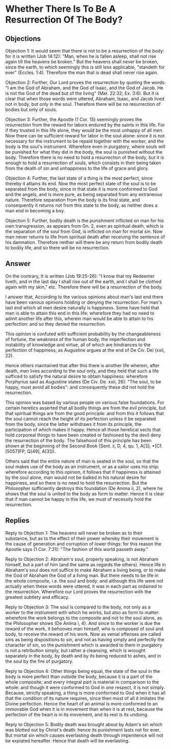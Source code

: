 # Whether There Is To Be A Resurrection Of The Body?

## Objections

Objection 1: It would seem that there is not to be a resurrection of the body: for it is written (Job 14:12): "Man, when he is fallen asleep, shall not rise again till the heavens be broken." But the heavens shall never be broken, since the earth, to which seemingly this is still less applicable, "standeth for ever" (Eccles. 1:4). Therefore the man that is dead shall never rise again.

Objection 2: Further, Our Lord proves the resurrection by quoting the words: "I am the God of Abraham, and the God of Isaac, and the God of Jacob. He is not the God of the dead but of the living" (Mat. 22:32; Ex. 3:6). But it is clear that when those words were uttered, Abraham, Isaac, and Jacob lived not in body, but only in the soul. Therefore there will be no resurrection of bodies but only of souls.

Objection 3: Further, the Apostle (1 Cor. 15) seemingly proves the resurrection from the reward for labors endured by the saints in this life. For if they trusted in this life alone, they would be the most unhappy of all men. Now there can be sufficient reward for labor in the soul alone: since it is not necessary for the instrument to be repaid together with the worker, and the body is the soul's instrument. Wherefore even in purgatory, where souls will be punished for what they did in the body, the soul is punished without the body. Therefore there is no need to hold a resurrection of the body, but it is enough to hold a resurrection of souls, which consists in their being taken from the death of sin and unhappiness to the life of grace and glory.

Objection 4: Further, the last state of a thing is the most perfect, since thereby it attains its end. Now the most perfect state of the soul is to be separated from the body, since in that state it is more conformed to God and the angels, and is more pure, as being separated from any extraneous nature. Therefore separation from the body is its final state, and consequently it returns not from this state to the body, as neither does a man end in becoming a boy.

Objection 5: Further, bodily death is the punishment inflicted on man for his own transgression, as appears from Gn. 2, even as spiritual death, which is the separation of the soul from God, is inflicted on man for mortal sin. Now man never returns to life from spiritual death after receiving the sentence of his damnation. Therefore neither will there be any return from bodily death to bodily life, and so there will be no resurrection.

## Answer

On the contrary, It is written (Job 19:25-26): "I know that my Redeemer liveth, and in the last day I shall rise out of the earth, and I shall be clothed again with my skin," etc. Therefore there will be a resurrection of the body.

I answer that, According to the various opinions about man's last end there have been various opinions holding or denying the resurrection. For man's last end which all men desire naturally is happiness. Some have held that man is able to attain this end in this life: wherefore they had no need to admit another life after this, wherein man would be able to attain to his perfection: and so they denied the resurrection.

This opinion is confuted with sufficient probability by the changeableness of fortune, the weakness of the human body, the imperfection and instability of knowledge and virtue, all of which are hindrances to the perfection of happiness, as Augustine argues at the end of De Civ. Dei (xxii, 22).

Hence others maintained that after this there is another life wherein, after death, man lives according to the soul only, and they held that such a life sufficed to satisfy the natural desire to obtain happiness: wherefore Porphyrius said as Augustine states (De Civ. De. xxii, 26): "The soul, to be happy, must avoid all bodies": and consequently these did not hold the resurrection.

This opinion was based by various people on various false foundations. For certain heretics asserted that all bodily things are from the evil principle, but that spiritual things are from the good principle: and from this it follows that the soul cannot reach the height of its perfection unless it be separated from the body, since the latter withdraws it from its principle, the participation of which makes it happy. Hence all those heretical sects that hold corporeal things to have been created or fashioned by the devil deny the resurrection of the body. The falsehood of this principle has been shown at the beginning of the Second Book (Sent. ii, D, 4, qu. 1, A[3]; *[Cf. [5057]FP, Q[49], A[3]]).

Others said that the entire nature of man is seated in the soul, so that the soul makes use of the body as an instrument, or as a sailor uses his ship: wherefore according to this opinion, it follows that if happiness is attained by the soul alone, man would not be balked in his natural desire for happiness, and so there is no need to hold the resurrection. But the Philosopher sufficiently destroys this foundation (De Anima ii, 2), where he shows that the soul is united to the body as form to matter. Hence it is clear that if man cannot be happy in this life, we must of necessity hold the resurrection.

## Replies

Reply to Objection 1: The heavens will never be broken as to their substance, but as to the effect of their power whereby their movement is the cause of generation and corruption of lower things: for this reason the Apostle says (1 Cor. 7:31): "The fashion of this world passeth away."

Reply to Objection 2: Abraham's soul, properly speaking, is not Abraham himself, but a part of him (and the same as regards the others). Hence life in Abraham's soul does not suffice to make Abraham a living being, or to make the God of Abraham the God of a living man. But there needs to be life in the whole composite, i.e. the soul and body: and although this life were not actually when these words were uttered, it was in each part as ordained to the resurrection. Wherefore our Lord proves the resurrection with the greatest subtlety and efficacy.

Reply to Objection 3: The soul is compared to the body, not only as a worker to the instrument with which he works, but also as form to matter: wherefore the work belongs to the composite and not to the soul alone, as the Philosopher shows (De Anima i, 4). And since to the worker is due the reward of the work, it behooves man himself, who is composed of soul and body, to receive the reward of his work. Now as venial offenses are called sins as being dispositions to sin, and not as having simply and perfectly the character of sin, so the punishment which is awarded to them in purgatory is not a retribution simply, but rather a cleansing, which is wrought separately in the body, by death and by its being reduced to ashes, and in the soul by the fire of purgatory.

Reply to Objection 4: Other things being equal, the state of the soul in the body is more perfect than outside the body, because it is a part of the whole composite; and every integral part is material in comparison to the whole: and though it were conformed to God in one respect, it is not simply. Because, strictly speaking, a thing is more conformed to God when it has all that the condition of its nature requires, since then most of all it imitates the Divine perfection. Hence the heart of an animal is more conformed to an immovable God when it is in movement than when it is at rest, because the perfection of the heart is in its movement, and its rest is its undoing.

Reply to Objection 5: Bodily death was brought about by Adam's sin which was blotted out by Christ's death: hence its punishment lasts not for ever. But mortal sin which causes everlasting death through impenitence will not be expiated hereafter. Hence that death will be everlasting.